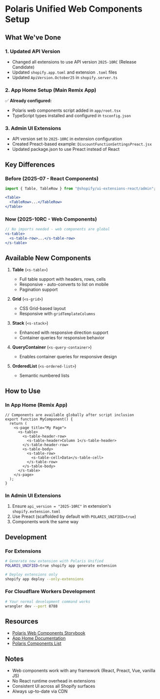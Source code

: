# Polaris Unified Web Components Setup

## What We've Done

### 1. Updated API Version
- Changed all extensions to use API version `2025-10RC` (Release Candidate)
- Updated `shopify.app.toml` and extension `.toml` files
- Updated `ApiVersion.October25` in `shopify.server.ts`

### 2. App Home Setup (Main Remix App)
✅ **Already configured:**
- Polaris web components script added in `app/root.tsx`
- TypeScript types installed and configured in `tsconfig.json`

### 3. Admin UI Extensions
- API version set to `2025-10RC` in extension configuration
- Created Preact-based example: `DiscountFunctionSettingsPreact.jsx`
- Updated package.json to use Preact instead of React

## Key Differences

### Before (2025-07 - React Components)
```jsx
import { Table, TableRow } from "@shopify/ui-extensions-react/admin";

<Table>
  <TableRow>...</TableRow>
</Table>
```

### Now (2025-10RC - Web Components)
```jsx
// No imports needed - web components are global
<s-table>
  <s-table-row>...</s-table-row>
</s-table>
```

## Available New Components

1. **Table** (`<s-table>`)
   - Full table support with headers, rows, cells
   - Responsive - auto-converts to list on mobile
   - Pagination support

2. **Grid** (`<s-grid>`)
   - CSS Grid-based layout
   - Responsive with `gridTemplateColumns`

3. **Stack** (`<s-stack>`)
   - Enhanced with responsive direction support
   - Container queries for responsive behavior

4. **QueryContainer** (`<s-query-container>`)
   - Enables container queries for responsive design

5. **OrderedList** (`<s-ordered-list>`)
   - Semantic numbered lists

## How to Use

### In App Home (Remix App)
```tsx
// Components are available globally after script inclusion
export function MyComponent() {
  return (
    <s-page title="My Page">
      <s-table>
        <s-table-header-row>
          <s-table-header>Column 1</s-table-header>
        </s-table-header-row>
        <s-table-body>
          <s-table-row>
            <s-table-cell>Data</s-table-cell>
          </s-table-row>
        </s-table-body>
      </s-table>
    </s-page>
  );
}
```

### In Admin UI Extensions
1. Ensure `api_version = "2025-10RC"` in extension's `shopify.extension.toml`
2. Use Preact (scaffolded by default with `POLARIS_UNIFIED=true`)
3. Components work the same way

## Development

### For Extensions
```bash
# Generate new extension with Polaris Unified
POLARIS_UNIFIED=true shopify app generate extension

# Deploy extensions only
shopify app deploy --only-extensions
```

### For Cloudflare Workers Development
```bash
# Your normal development command works
wrangler dev --port 8788
```

## Resources

- [Polaris Web Components Storybook](https://storybook.polaris-admin.shopify.dev/)
- [App Home Documentation](https://shopify.dev/docs/api/app-home)
- [Polaris Components List](https://shopify.dev/docs/api/app-home/polaris-web-components)

## Notes

- Web components work with any framework (React, Preact, Vue, vanilla JS)
- No React runtime overhead in extensions
- Consistent UI across all Shopify surfaces
- Always up-to-date via CDN